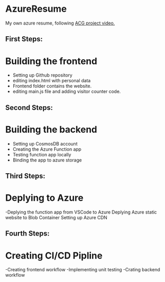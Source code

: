# AzureResume
My own azure resume, following [ACG project video.](https://www.youtube.com/watch?v=ieYrBWmkfno&t=2834s)

## First Steps:
# Building the frontend
- Setting up Github repository 
- editing index.html with personal data
- Frontend folder contains the website.
- editing main.js file and adding visitor counter code.

## Second Steps:
# Building the backend
- Setting up CosmosDB account
- Creating the Azure Function app
- Testing function app locally
- Binding the app to azure storage

## Third Steps:
# Deplying to Azure
-Deplying the function app from VSCode to Azure 
Deplying Azure static website to Blob Container
Setting up Azure CDN

## Fourth Steps:
# Creating CI/CD Pipline
-Creating frontend workflow 
-Implementing unit testing
-Crating backend workflow
